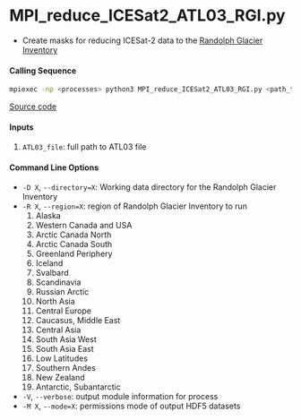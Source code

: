 MPI_reduce_ICESat2_ATL03_RGI.py
===============================

- Create masks for reducing ICESat-2 data to the [Randolph Glacier Inventory](https://www.glims.org/RGI/rgi60_dl.html)  

#### Calling Sequence
```bash
mpiexec -np <processes> python3 MPI_reduce_ICESat2_ATL03_RGI.py <path_to_ATL03_file>
```
[Source code](https://github.com/tsutterley/read-ICESat-2/blob/master/MPI_reduce_ICESat2_ATL03_RGI.py)  

#### Inputs
1. `ATL03_file`: full path to ATL03 file  

#### Command Line Options
- `-D X`, `--directory=X`: Working data directory for the Randolph Glacier Inventory
- `-R X`, `--region=X`: region of Randolph Glacier Inventory to run
    1. Alaska
    2. Western Canada and USA
    3. Arctic Canada North
    4. Arctic Canada South
    5. Greenland Periphery
    6. Iceland
    7. Svalbard
    8. Scandinavia
    9. Russian Arctic
    10. North Asia
    11. Central Europe
    12. Caucasus, Middle East
    13. Central Asia
    14. South Asia West
    15. South Asia East
    16. Low Latitudes
    17. Southern Andes
    18. New Zealand
    19. Antarctic, Subantarctic
- `-V`, `--verbose`: output module information for process  
- `-M X`, `--mode=X`: permissions mode of output HDF5 datasets  
